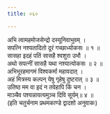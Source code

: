 ```yaml
---
title: ०६०

---
```

अभि त्वामहमोजसेन्द्रो दस्यूनिवाभुवम् ।  
सपत्नि नश्यतादितो दूरं गच्छाध्योकसः ॥ १ ॥  
सासहा इदहं पतिं सासहै श्वशुरा उभौ ।  
अथो सपत्नीं सासहै यथा नश्यात्योकसः ॥ २ ॥  
अभिभूरहमागमं विश्वकर्मा महावदात् ।  
अहं मित्रस्य कल्पन् येषु गृहेषु दुष्टरात् ॥ ३ ॥  
उतिष्ठ मम वा इदं न तवेहापि किं चन ।  
माञ्चैव पश्यन्नायत्यमुञ्च दिवि सूर्यम्॥ ४ ॥  
(इति चतुर्चनाम प्रथमकाण्डे द्वादशो अनुवाकः)  